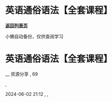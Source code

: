 # 英语通俗语法【全套课程】

[**返回列表页**](/gzh/懒人手册)

小懒自动备份，仅供查阅学习

# 英语通俗语法【全套课程】

__ 资源分享 , 69

,

2024-06-02 21:12 , ,

